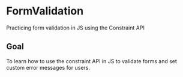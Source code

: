 # FormValidation
Practicing form validation in JS using the Constraint API

## Goal
To learn how to use the constraint API in JS to validate forms and set custom error messages for users.
